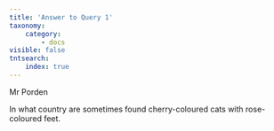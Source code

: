 ```yaml
---
title: 'Answer to Query 1'
taxonomy:
    category:
        - docs
visible: false
tntsearch:
    index: true
---
```


<div class="author">Mr Porden</div>

In what country are sometimes found cherry-coloured cats with rose-coloured feet.